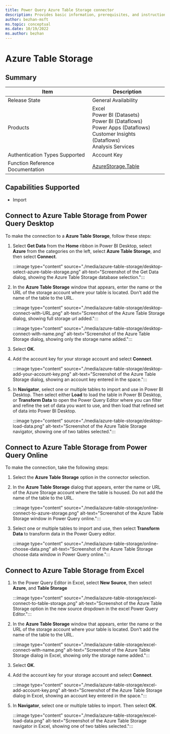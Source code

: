 ```yaml
---
title: Power Query Azure Table Storage connector
description: Provides basic information, prerequisites, and instructions on how to connect to Azure Table Storage, along with native query folding instructions and troubleshooting tips.
author: bezhan-msft
ms.topic: conceptual
ms.date: 10/19/2022
ms.author: bezhan
---
```


# Azure Table Storage

## Summary

| Item | Description |
| ---- | ----------- |
| Release State | General Availability |
| Products | Excel<br/>Power BI (Datasets)<br/>Power BI (Dataflows)<br/>Power Apps (Dataflows)<br/>Customer Insights (Dataflows)<br/>Analysis Services |
| Authentication Types Supported | Account Key |
| Function Reference Documentation | [AzureStorage.Table](/powerquery-m/azurestorage-tables) |

## Capabilities Supported

- Import

## Connect to Azure Table Storage from Power Query Desktop

To make the connection to a **Azure Table Storage**, follow these steps:

1. Select **Get Data** from the **Home** ribbon in Power BI Desktop, select **Azure** from the categories on the left, select **Azure Table Storage**, and then select **Connect**.

   :::image type="content" source="./media/azure-table-storage/desktop-select-azure-table-storage.png" alt-text="Screenshot of the Get Data dialog, showing the Azure Table Storage database selection.":::

1. In the **Azure Table Storage** window that appears, enter the name or the URL of the storage account where your table is located. Don't add the name of the table to the URL.

   :::image type="content" source="./media/azure-table-storage/desktop-connect-with-URL.png" alt-text="Screenshot of the Azure Table Storage dialog, showing full storage url added.":::

   :::image type="content" source="./media/azure-table-storage/desktop-connect-with-name.png" alt-text="Screenshot of the Azure Table Storage dialog, showing only the storage name added.":::

1. Select **OK**.

1. Add the account key for your storage account and select **Connect**.

   :::image type="content" source="./media/azure-table-storage/desktop-add-your-account-key.png" alt-text="Screenshot of the Azure Table Storage dialog, showing an account key entered in the space.":::

1. In **Navigator**, select one or multiple tables to import and use in Power BI Desktop. Then select either **Load** to load the table in Power BI Desktop, or **Transform Data** to open the Power Query Editor where you can filter and refine the set of data you want to use, and then load that refined set of data into Power BI Desktop.

   :::image type="content" source="./media/azure-table-storage/desktop-load-data.png" alt-text="Screenshot of the Azure Table Storage navigator, showing one of two tables selected.":::

## Connect to Azure Table Storage from Power Query Online

To make the connection, take the following steps:

1. Select the **Azure Table Storage** option in the connector selection.

1. In the **Azure Table Storage** dialog that appears, enter the name or URL of the Azure Storage account where the table is housed. Do not add the name of the table to the URL.

   :::image type="content" source="./media/azure-table-storage/online-connect-to-azure-storage.png" alt-text="Screenshot of the Azure Table Storage window in Power Query online.":::

1. Select one or multiple tables to import and use, then select **Transform Data** to transform data in the Power Query editor.

   :::image type="content" source="./media/azure-table-storage/online-choose-data.png" alt-text="Screenshot of the Azure Table Storage choose data window in Power Query online.":::

## Connect to Azure Table Storage from Excel

1. In the Power Query Editor in Excel, select **New Source**, then select **Azure**, and **Table Storage**

   :::image type="content" source="./media/azure-table-storage/excel-connect-to-table-storage.png" alt-text="Screenshot of the Azure Table Storage option in the new source dropdown in the excel Power Query Editor.":::

1. In the **Azure Table Storage** window that appears, enter the name or the URL of the storage account where your table is located. Don't add the name of the table to the URL.

   :::image type="content" source="./media/azure-table-storage/excel-connect-with-name.png" alt-text="Screenshot of the Azure Table Storage dialog in Excel, showing only the storage name added.":::

1. Select **OK**.

1. Add the account key for your storage account and select **Connect**.

   :::image type="content" source="./media/azure-table-storage/excel-add-account-key.png" alt-text="Screenshot of the Azure Table Storage dialog in Excel, showing an account key entered in the space.":::

1. In **Navigator**, select one or multiple tables to import. Then select **OK**.

   :::image type="content" source="./media/azure-table-storage/excel-load-data.png" alt-text="Screenshot of the Azure Table Storage navigator in Excel, showing one of two tables selected.":::